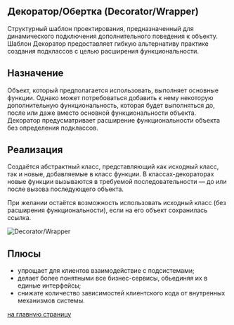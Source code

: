 Декоратор/Обертка (Decorator/Wrapper) 
-------------------------
  Cтруктурный шаблон проектирования, предназначенный для динамического подключения дополнительного поведения к объекту. 
  Шаблон Декоратор предоставляет гибкую альтернативу практике создания подклассов с целью расширения функциональности.
  
Назначение
-------------------------
  Объект, который предполагается использовать, выполняет основные функции. Однако может потребоваться добавить к нему 
  некоторую дополнительную функциональность, которая будет выполняться до, после или даже вместо основной 
  функциональности объекта. Декоратор предусматривает расширение функциональности объекта без определения подклассов.

Реализация
-------------------------

 Создаётся абстрактный класс, представляющий как исходный класс, так и новые, добавляемые в класс функции. 
 В классах-декораторах новые функции вызываются в требуемой последовательности — до или после вызова последующего объекта.

 При желании остаётся возможность использовать исходный класс (без расширения функциональности), 
 если на его объект сохранилась ссылка.

![Decorator/Wrapper](https://upload.wikimedia.org/wikipedia/ru/0/00/Decorator_template.png)

Плюсы
-------------------------
 - упрощает для клиентов взаимодействие с подсистемами;
 - делает более понятными все бизнес-сервисы, обьединяя их в единые интерфейсы;
 - снижате количество зависимостей клиентского кода от внутренных механизмов системы.
 
 [на главную страницу](https://github.com/EvgeniyShipov/patterns)